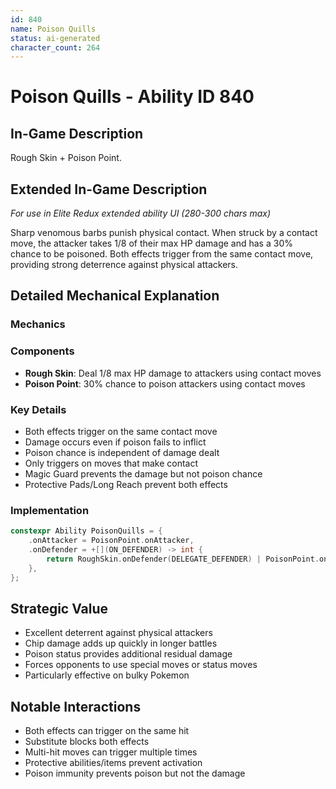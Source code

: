 ```yaml
---
id: 840
name: Poison Quills
status: ai-generated
character_count: 264
---
```


# Poison Quills - Ability ID 840

## In-Game Description
Rough Skin + Poison Point.

## Extended In-Game Description
*For use in Elite Redux extended ability UI (280-300 chars max)*

Sharp venomous barbs punish physical contact. When struck by a contact move, the attacker takes 1/8 of their max HP damage and has a 30% chance to be poisoned. Both effects trigger from the same contact move, providing strong deterrence against physical attackers.

## Detailed Mechanical Explanation

### Mechanics

### Components
- **Rough Skin**: Deal 1/8 max HP damage to attackers using contact moves
- **Poison Point**: 30% chance to poison attackers using contact moves

### Key Details
- Both effects trigger on the same contact move
- Damage occurs even if poison fails to inflict
- Poison chance is independent of damage dealt
- Only triggers on moves that make contact
- Magic Guard prevents the damage but not poison chance
- Protective Pads/Long Reach prevent both effects

### Implementation
```c
constexpr Ability PoisonQuills = {
    .onAttacker = PoisonPoint.onAttacker,
    .onDefender = +[](ON_DEFENDER) -> int { 
        return RoughSkin.onDefender(DELEGATE_DEFENDER) | PoisonPoint.onDefender(DELEGATE_DEFENDER); 
    },
};
```

## Strategic Value
- Excellent deterrent against physical attackers
- Chip damage adds up quickly in longer battles
- Poison status provides additional residual damage
- Forces opponents to use special moves or status moves
- Particularly effective on bulky Pokemon

## Notable Interactions
- Both effects can trigger on the same hit
- Substitute blocks both effects
- Multi-hit moves can trigger multiple times
- Protective abilities/items prevent activation
- Poison immunity prevents poison but not the damage